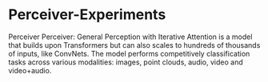 # Perceiver-Experiments
Perceiver Perceiver: General Perception with Iterative Attention  is a model that builds upon Transformers but can also scales to hundreds of thousands of inputs, like ConvNets. The model performs competitively classification tasks across various modalities: images, point clouds, audio, video and video+audio. 


